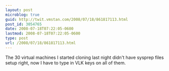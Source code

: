 ```yaml
---
layout: post
microblog: true
guid: http://twit.vmstan.com/2008/07/18/861817113.html
post_id: 3054765
date: 2008-07-18T07:22:05-0600
lastmod: 2008-07-18T07:22:05-0600
type: post
url: /2008/07/18/861817113.html
---
```

The 30 virtual machines I started cloning last night didn't have sysprep files setup right, now I have to type in VLK keys on all of them.
